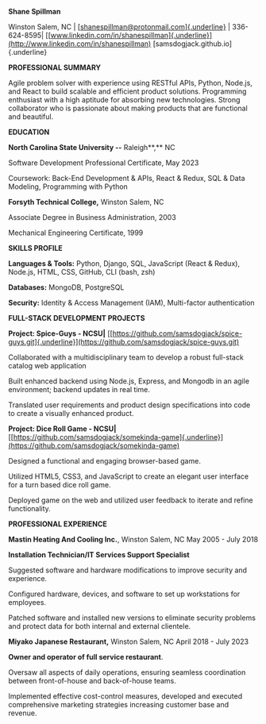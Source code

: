 **Shane Spillman**

Winston Salem, NC \|
[[shanespillman@protonmail.com]{.underline}](mailto:shanespillman@protonmail.com)
\| 336-624-8595\|
[[www.linkedin.com/in/shanespillman]{.underline}](http://www.linkedin.com/in/shanespillman)
[samsdogjack.github.io]{.underline}

**PROFESSIONAL SUMMARY**

Agile problem solver with experience using RESTful APIs, Python,
Node.js, and React to build scalable and efficient product solutions.
Programming enthusiast with a high aptitude for absorbing new
technologies. Strong collaborator who is passionate about making
products that are functional and beautiful.

**EDUCATION**

**North Carolina State University --** Raleigh**,** NC

Software Development Professional Certificate, May 2023

Coursework: Back-End Development & APIs, React & Redux, SQL & Data
Modeling, Programming with Python

**Forsyth Technical College,** Winston Salem, NC

Associate Degree in Business Administration, 2003

Mechanical Engineering Certificate, 1999

**SKILLS PROFILE**

**Languages & Tools:** Python, Django, SQL, JavaScript (React & Redux),
Node.js, HTML, CSS, GitHub, CLI (bash, zsh)

**Databases:** MongoDB, PostgreSQL

**Security:** Identity & Access Management (IAM), Multi-factor
authentication

**FULL-STACK DEVELOPMENT PROJECTS**

**Project: Spice-Guys - NCSU\|**
[[https://github.com/samsdogjack/spice-guys.git]{.underline}](https://github.com/samsdogjack/spice-guys.git)

Collaborated with a multidisciplinary team to develop a robust
full-stack catalog web application

Built enhanced backend using Node.js, Express, and Mongodb in an agile
environment; backend updates in real time.

Translated user requirements and product design specifications into code
to create a visually enhanced product.

**Project: Dice Roll Game - NCSU\|**
[[https://github.com/samsdogjack/somekinda-game]{.underline}](https://github.com/samsdogjack/somekinda-game)

Designed a functional and engaging browser-based game.

Utilized HTML5, CSS3, and JavaScript to create an elegant user interface
for a turn based dice roll game.

Deployed game on the web and utilized user feedback to iterate and
refine functionality.

**PROFESSIONAL EXPERIENCE**

**Mastin Heating And Cooling Inc.**, Winston Salem, NC May 2005 - July
2018

**Installation Technician/IT Services Support Specialist**

Suggested software and hardware modifications to improve security and
experience.

Configured hardware, devices, and software to set up workstations for
employees.

Patched software and installed new versions to eliminate security
problems and protect data for both internal and external clientele.

**Miyako Japanese Restaurant,** Winston Salem, NC April 2018 - July 2023

**Owner and operator of full service restaurant**.

Oversaw all aspects of daily operations, ensuring seamless coordination
between front-of-house and back-of-house teams.

Implemented effective cost-control measures, developed and executed
comprehensive marketing strategies increasing customer base and revenue.
